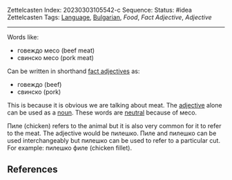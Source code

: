 Zettelcasten Index: 20230303105542-c
Sequence:
Status: #idea
Zettelcasten Tags: [Language](../map-of-content/Language.md), [Bulgarian](../map-of-content/Bulgarian.md), *Food*, *Fact Adjective*, *Adjective*

---

Words like:

* говеждо месо (beef meat)
* свинско месо (pork meat)

Can be written in shorthand [fact adjectives](20230129210911-b1.md) as:

* говеждо (beef)
* свинско (pork)

This is because it is obvious we are talking about meat. The [adjective](20230129210911-b.md) alone can be used as a [noun](20230129210911.md). These words are [neutral](20230215181956.md) because of месо.

Пиле (chicken) refers to the animal but it is also very common for it to refer to the meat. The adjective would be пилешко. Пиле and пилешко can be used interchangeably but пилешко can be used to refer to a particular cut. For example: пилешко филе (chicken fillet).

## References
